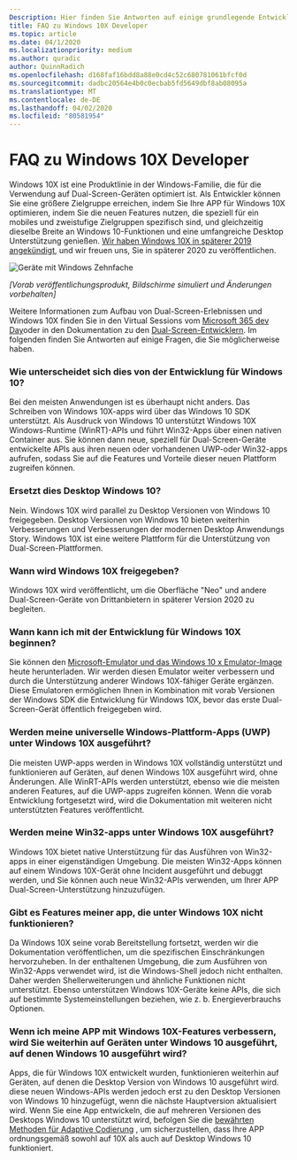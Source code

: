 ```yaml
---
Description: Hier finden Sie Antworten auf einige grundlegende Entwickler Fragen zu Windows 10X.
title: FAQ zu Windows 10X Developer
ms.topic: article
ms.date: 04/1/2020
ms.localizationpriority: medium
ms.author: quradic
author: QuinnRadich
ms.openlocfilehash: d168faf16bdd8a88e0cd4c52c680781061bfcf0d
ms.sourcegitcommit: dadbc20564e4b0c0ecbab5fd5649dbf8ab08095a
ms.translationtype: MT
ms.contentlocale: de-DE
ms.lasthandoff: 04/02/2020
ms.locfileid: "80581954"
---
```

# <a name="windows-10x-developer-faq"></a>FAQ zu Windows 10X Developer

Windows 10X ist eine Produktlinie in der Windows-Familie, die für die Verwendung auf Dual-Screen-Geräten optimiert ist. Als Entwickler können Sie eine größere Zielgruppe erreichen, indem Sie Ihre APP für Windows 10X optimieren, indem Sie die neuen Features nutzen, die speziell für ein mobiles und zweistufige Zielgruppen spezifisch sind, und gleichzeitig dieselbe Breite an Windows 10-Funktionen und eine umfangreiche Desktop Unterstützung genießen. [Wir haben Windows 10X in späterer 2019 angekündigt](https://blogs.windows.com/windowsexperience/2019/10/02/introducing-windows-10x-enabling-dual-screen-pcs-in-2020/#6qxkItE2XMPu24uw.97), und wir freuen uns, Sie in späterer 2020 zu veröffentlichen.

![Geräte mit Windows Zehnfache](images/windows-10x-devices.png)
 
*[Vorab veröffentlichungsprodukt, Bildschirme simuliert und Änderungen vorbehalten]*

Weitere Informationen zum Aufbau von Dual-Screen-Erlebnissen und Windows 10X finden Sie in den Virtual Sessions vom [Microsoft 365 dev Day](https://developer.microsoft.com/microsoft-365/virtual-events)oder in den Dokumentation zu den [Dual-Screen-Entwicklern](https://docs.microsoft.com/dual-screen/). Im folgenden finden Sie Antworten auf einige Fragen, die Sie möglicherweise haben.

### <a name="how-is-this-different-from-developing-for-windows-10"></a>Wie unterscheidet sich dies von der Entwicklung für Windows 10?

Bei den meisten Anwendungen ist es überhaupt nicht anders. Das Schreiben von Windows 10X-apps wird über das Windows 10 SDK unterstützt. Als Ausdruck von Windows 10 unterstützt Windows 10X Windows-Runtime (WinRT)-APIs und führt Win32-Apps über einen nativen Container aus. Sie können dann neue, speziell für Dual-Screen-Geräte entwickelte APIs aus ihren neuen oder vorhandenen UWP-oder Win32-apps aufrufen, sodass Sie auf die Features und Vorteile dieser neuen Plattform zugreifen können.

### <a name="does-this-replace-desktop-windows-10"></a>Ersetzt dies Desktop Windows 10?

Nein. Windows 10X wird parallel zu Desktop Versionen von Windows 10 freigegeben. Desktop Versionen von Windows 10 bieten weiterhin Verbesserungen und Verbesserungen der modernen Desktop Anwendungs Story. Windows 10X ist eine weitere Plattform für die Unterstützung von Dual-Screen-Plattformen.

### <a name="when-will-windows-10x-be-released"></a>Wann wird Windows 10X freigegeben?

Windows 10X wird veröffentlicht, um die Oberfläche "Neo" und andere Dual-Screen-Geräte von Drittanbietern in späterer Version 2020 zu begleiten.

### <a name="when-can-i-start-development-for-windows-10x"></a>Wann kann ich mit der Entwicklung für Windows 10X beginnen?

Sie können den [Microsoft-Emulator und das Windows 10 x Emulator-Image](https://docs.microsoft.com/dual-screen/windows/get-dev-tools) heute herunterladen. Wir werden diesen Emulator weiter verbessern und durch die Unterstützung anderer Windows 10X-fähiger Geräte ergänzen. Diese Emulatoren ermöglichen Ihnen in Kombination mit vorab Versionen der Windows SDK die Entwicklung für Windows 10X, bevor das erste Dual-Screen-Gerät öffentlich freigegeben wird.

### <a name="will-my-universal-windows-platform-uwp-apps-run-on-windows-10x"></a>Werden meine universelle Windows-Plattform-Apps (UWP) unter Windows 10X ausgeführt?

Die meisten UWP-apps werden in Windows 10X vollständig unterstützt und funktionieren auf Geräten, auf denen Windows 10X ausgeführt wird, ohne Änderungen. Alle WinRT-APIs werden unterstützt, ebenso wie die meisten anderen Features, auf die UWP-apps zugreifen können. Wenn die vorab Entwicklung fortgesetzt wird, wird die Dokumentation mit weiteren nicht unterstützten Features veröffentlicht.

### <a name="will-my-win32-apps-run-on-windows-10x"></a>Werden meine Win32-apps unter Windows 10X ausgeführt?

Windows 10X bietet native Unterstützung für das Ausführen von Win32-apps in einer eigenständigen Umgebung. Die meisten Win32-Apps können auf einem Windows 10X-Gerät ohne Incident ausgeführt und debuggt werden, und Sie können auch neue Win32-APIs verwenden, um Ihrer APP Dual-Screen-Unterstützung hinzuzufügen.

### <a name="are-there-any-features-of-my-app-that-wont-work-on-windows-10x"></a>Gibt es Features meiner app, die unter Windows 10X nicht funktionieren?

Da Windows 10X seine vorab Bereitstellung fortsetzt, werden wir die Dokumentation veröffentlichen, um die spezifischen Einschränkungen hervorzuheben. In der enthaltenen Umgebung, die zum Ausführen von Win32-Apps verwendet wird, ist die Windows-Shell jedoch nicht enthalten. Daher werden Shellerweiterungen und ähnliche Funktionen nicht unterstützt. Ebenso unterstützen Windows 10X-Geräte keine APIs, die sich auf bestimmte Systemeinstellungen beziehen, wie z. b. Energieverbrauchs Optionen.

### <a name="if-i-enhance-my-app-with-windows-10x-features-will-it-still-run-on-devices-running-desktop-windows-10"></a>Wenn ich meine APP mit Windows 10X-Features verbessern, wird Sie weiterhin auf Geräten unter Windows 10 ausgeführt, auf denen Windows 10 ausgeführt wird?

Apps, die für Windows 10X entwickelt wurden, funktionieren weiterhin auf Geräten, auf denen die Desktop Version von Windows 10 ausgeführt wird. diese neuen Windows-APIs werden jedoch erst zu den Desktop Versionen von Windows 10 hinzugefügt, wenn die nächste Hauptversion aktualisiert wird. Wenn Sie eine App entwickeln, die auf mehreren Versionen des Desktops Windows 10 unterstützt wird, befolgen Sie die [bewährten Methoden für Adaptive Codierung](https://docs.microsoft.com/windows/uwp/debug-test-perf/version-adaptive-code) , um sicherzustellen, dass Ihre APP ordnungsgemäß sowohl auf 10X als auch auf Desktop Windows 10 funktioniert. 
